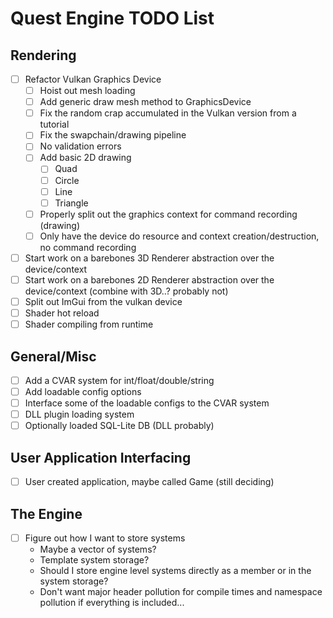 # Quest Engine TODO List
## Rendering
- [ ] Refactor Vulkan Graphics Device
  - [ ] Hoist out mesh loading
  - [ ] Add generic draw mesh method to GraphicsDevice
  - [ ] Fix the random crap accumulated in the Vulkan version from a tutorial
  - [ ] Fix the swapchain/drawing pipeline
  - [ ] No validation errors
  - [ ] Add basic 2D drawing
    - [ ] Quad
    - [ ] Circle
    - [ ] Line
    - [ ] Triangle
  - [ ] Properly split out the graphics context for command recording (drawing)
  - [ ] Only have the device do resource and context creation/destruction, no command recording
- [ ] Start work on a barebones 3D Renderer abstraction over the device/context
- [ ] Start work on  a barebones 2D Renderer abstraction over the device/context (combine with 3D..? probably not)
- [ ] Split out ImGui from the vulkan device
- [ ] Shader hot reload
- [ ] Shader compiling from runtime
## General/Misc
- [ ] Add a CVAR system for int/float/double/string
- [ ] Add loadable config options
- [ ] Interface some of the loadable configs to the CVAR system
- [ ] DLL plugin loading system
- [ ] Optionally loaded SQL-Lite DB (DLL probably)
## User Application Interfacing
- [ ] User created application, maybe called Game (still deciding)
## The Engine
- [ ] Figure out how I want to store systems
    - Maybe a vector of systems?
    - Template system storage?
    - Should I store engine level systems directly as a member or in the system storage?
    - Don't want major header pollution for compile times and namespace pollution if everything is included...